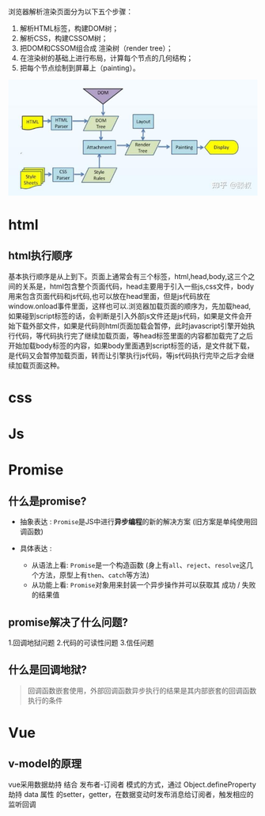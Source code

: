浏览器解析渲染页面分为以下五个步骤：

1. 解析HTML标签，构建DOM树；
2. 解析CSS，构建CSSOM树；
3. 把DOM和CSSOM组合成 渲染树（render tree）；
4. 在渲染树的基础上进行布局，计算每个节点的几何结构；
5. 把每个节点绘制到屏幕上（painting）。

![img](./assets/652e049b7eee87a35f8c8f1a679a388922c38a4e.jpg)

# html

## html执行顺序

基本执行顺序是从上到下。页面上通常会有三个标签，html,head,body,这三个之间的关系是，html包含整个页面代码，head主要用于引入一些js,css文件，body用来包含页面代码和js代码,也可以放在head里面，但是js代码放在window.onload事件里面，这样也可以.浏览器加载页面的顺序为，先加载head,如果碰到script标签的话，会判断是引入外部js文件还是js代码，如果是文件会开始下载外部文件，如果是代码则html页面加载会暂停，此时javascript引擎开始执行代码，等代码执行完了继续加载页面，等head标签里面的内容都加载完了之后 开始加载body标签的内容，如果body里面遇到script标签的话，是文件就下载，是代码又会暂停加载页面，转而让引擎执行js代码，等js代码执行完毕之后才会继续加载页面这种。

# css



# Js



# Promise

## 什么是promise?

- 抽象表达 :  `Promise`是JS中进行**异步编程**的新的解决方案 (旧方案是单纯使用回调函数)

- 具体表达 : 

  - 从语法上看: `Promise`是一个构造函数 (身上有`all`、`reject`、`resolve`这几个方法，原型上有`then`、`catch`等方法)
  - 从功能上看: `Promise`对象用来封装一个异步操作并可以获取其 成功 / 失败 的结果值

## promise解决了什么问题?

1.回调地狱问题
2.代码的可读性问题
3.信任问题



## 什么是回调地狱?

> 回调函数嵌套使用，外部回调函数异步执行的结果是其内部嵌套的回调函数执行的条件



# Vue

## v-model的原理

vue采用数据劫持 结合 发布者-订阅者 模式的方式，通过 Object.defineProperty 劫持 data 属性 的setter，getter，在数据变动时发布消息给订阅者，触发相应的监听回调
